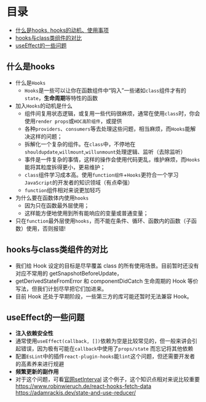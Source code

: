# 目录

* [什么是hooks, hooks的动机、使用事项](#什么是hooks)
* [hooks与class类组件的对比](#hooks与class类组件的对比)
* [useEffect的一些问题](#useEffect的一些问题)


## 什么是hooks

* 什么是`Hooks`
    * `Hooks`是一些可以让你在函数组件中“钩入”一些诸如`class`组件才有的`state`，**生命周期**等特性的函数
* 加入`Hooks`的动机是什么
    * 组件间复用状态逻辑，或复用一些代码很麻烦，通常在使用`class`时，你会使用`render props`或`HOC高阶组件`，或提供
    * 各种`providers`、`consumers`等去处理这些问题，相当麻烦，而`Hooks`能解决这样的问题；
    * 拆解化一个复杂的组件。在`class`中，不停地在`shouldupdate`,`willmount`,`willunmount`处理逻辑、监听（去除监听）
    * 事件是一件复杂的事情，这样的操作会使用代码更乱，维护麻烦，而`Hooks`能将其粒度拆得更小，更易维护；
    * `class`组件学习成本高。使用`function组件`+`Hooks`更符合一个学习`JavaScript`的开发者的知识领域（有点牵强）
    * `function`组件相对来说更加轻巧
* 为什么要在函数体内使用`hooks`
    * 因为只在函数最外层使用；
    * 这样能方便地使用到所有能响应的变量或普通变量；
* 只在`function`最外层使用`hooks`，而不能在条件、循环、函数内的函数（子函数）使用，否则报错!
  



## hooks与class类组件的对比

* 我们给 Hook 设定的目标是尽早覆盖 class 的所有使用场景。目前暂时还没有对应不常用的 getSnapshotBeforeUpdate，
* getDerivedStateFromError 和 componentDidCatch 生命周期的 Hook 等价写法，但我们计划尽早把它们加进来。
* 目前 Hook 还处于早期阶段，一些第三方的库可能还暂时无法兼容 Hook。

## useEffect的一些问题

* **注入依赖安全性**
* 通常使用`useEffect(callback, [])`依赖为空是比较常见的，但一般来讲会引起错误，因为极有可能在`callback`中使用了`props/state`
而忘记将其他依赖
* 配置`EsLint`中的插件`react-plugin-hooks`能`lint`这个问题，但还需要开发者的高素养来进行规避
* **频繁更新的副作用**
* 对于这个问题，可看[官网setInterval](https://react.docschina.org/docs/hooks-faq.html#is-it-safe-to-omit-functions-from-the-list-of-dependencies)
这个例子，这个知识点相对来说比较重要
  https://www.robinwieruch.de/react-hooks-fetch-data  
  https://adamrackis.dev/state-and-use-reducer/
